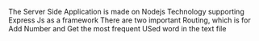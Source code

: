 The Server Side Application is made on Nodejs Technology supporting Express Js as a framework
There are two important Routing, which is for Add Number and Get the most frequent USed word in the text file
